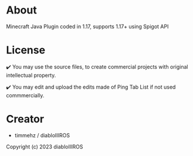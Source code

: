 # About

Minecraft Java Plugin coded in 1.17, supports 1.17+ using Spigot API

# License
✔️ You may use the source files, to create commercial projects with original intellectual property.

✔️ You may edit and upload the edits made of Ping Tab List if not used commmercially.

# Creator
  - timmehz  /  diabloIIIROS

Copyright (c) 2023 diabloIIIROS
